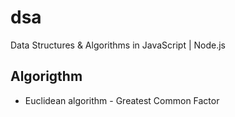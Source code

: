 # dsa
  Data Structures &amp; Algorithms in JavaScript | Node.js

## Algorigthm
  * Euclidean algorithm - Greatest Common Factor 
 
